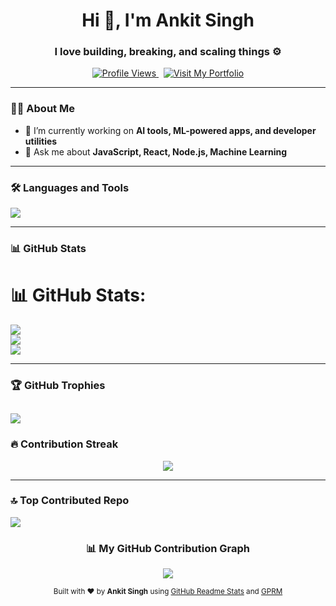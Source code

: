 <h1 align="center">Hi 👋, I'm Ankit Singh</h1>
<h3 align="center">I love building, breaking, and scaling things ⚙️ </h3>

<p align="center">
  <a href="https://github.com/Ankits39229">
    <img src="https://komarev.com/ghpvc/?username=Ankits39229&label=Profile%20views&color=0e75b6&style=flat" alt="Profile Views" />
  </a><!--
  --><a href="https://ankitkumarsingh.me" title="Visit My Portfolio" style="margin-left:8px; display:inline-block;">
    <img src="https://img.shields.io/badge/PORTFOLIO-0e75b6?style=flat&logo=firefox-browser&logoColor=white" alt="Visit My Portfolio" />
  </a>
</p>

---

### 🧑‍💻 About Me

- 🔭 I’m currently working on **AI tools, ML-powered apps, and developer utilities**
- 💬 Ask me about **JavaScript, React, Node.js, Machine Learning**

---

### 🛠️ Languages and Tools

<p align="left">
  <img src="https://skillicons.dev/icons?i=js,ts,react,nextjs,nodejs,express,mongodb,java,python,cpp,git,github,bash,linux,vscode" />
</p>

---

### 📊 GitHub Stats

# 📊 GitHub Stats:
![](https://github-readme-stats.vercel.app/api?username=Ankits39229&theme=dark&hide_border=false&include_all_commits=true&count_private=true)<br/>
![](https://github-readme-streak-stats.herokuapp.com/?user=Ankits39229&theme=dark&hide_border=false)<br/>
![](https://github-readme-stats.vercel.app/api/top-langs/?username=Ankits39229&theme=dark&hide_border=false&include_all_commits=true&count_private=true&layout=compact)


---

### 🏆 GitHub Trophies

![](https://github-profile-trophy.vercel.app/?username=Ankits39229&theme=radical&no-frame=false&no-bg=true&margin-w=4)
---

### 🔥 Contribution Streak

<p align="center">
  <img src="https://github-readme-streak-stats.herokuapp.com/?user=Ankits39229&theme=transparent&hide_border=true" />
</p>

---

### 🔝 Top Contributed Repo
![](https://github-contributor-stats.vercel.app/api?username=Ankits39229&limit=5&theme=dark&combine_all_yearly_contributions=true)


<h3 align="center">📊 My GitHub Contribution Graph</h3>

<p align="center">
  <img src="https://github-readme-activity-graph.vercel.app/graph?username=Ankits39229&theme=tokyo-night&area=true&hide_border=true" />
</p>



<p align="center">
  <sub>Built with ❤️ by <strong>Ankit Singh</strong> using <a href="https://github.com/anuraghazra/github-readme-stats">GitHub Readme Stats</a> and <a href="https://gprm.itsvg.in">GPRM</a></sub>
</p>


